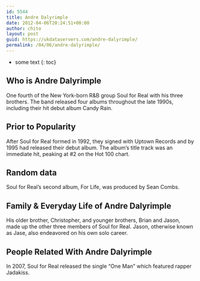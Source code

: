 ```yaml
---
id: 5544
title: Andre Dalyrimple
date: 2012-04-06T20:24:51+00:00
author: chito
layout: post
guid: https://ukdataservers.com/andre-dalyrimple/
permalink: /04/06/andre-dalyrimple/
---
```


* some text
{: toc}
          
          
## Who is  Andre Dalyrimple
                  
                  
                  
One fourth of the New York-born R&B group Soul for Real with his three brothers. The band released four albums throughout the late 1990s, including their hit debut album Candy Rain.
                  
                
                
                
## Prior to Popularity 
                  
                  
                  
After Soul for Real formed in 1992, they signed with Uptown Records and by 1995 had released their debut album. The album&#8217;s title track was an immediate hit, peaking at #2 on the Hot 100 chart.
                  
                
                
                
## Random data 
                  
                  
                  
Soul for Real&#8217;s second album, For Life, was produced by Sean Combs.
                  
                
                
                
## Family & Everyday Life of Andre Dalyrimple
                  
                  
                  
His older brother, Christopher, and younger brothers, Brian and Jason, made up the other three members of Soul for Real. Jason, otherwise known as Jase, also endeavored on his own solo career.
                  
                
                
                
## People Related With  Andre Dalyrimple
                  
                  
                  
In 2007, Soul for Real released the single &#8220;One Man&#8221; which featured rapper Jadakiss.
                  
                
              
            
          
          
          
    
    
  
